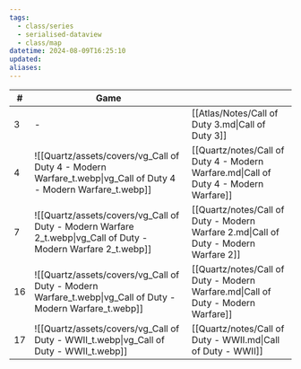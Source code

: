 ```yaml
---
tags:
  - class/series
  - serialised-dataview
  - class/map
datetime: 2024-08-09T16:25:10
updated: 
aliases:
---
```

<!-- QueryToSerialize: table without id sequence as "#", embed(link(thumbnail)) as Game, file.link as ""  from #class/video-game where series = [[]] sort sequence -->
<!-- SerializedQuery: table without id sequence as "#", embed(link(thumbnail)) as Game, file.link as ""  from #class/video-game where series = [[]] sort sequence -->

| #  | Game                                                                                                           |                                                                                      |
| -- | -------------------------------------------------------------------------------------------------------------- | ------------------------------------------------------------------------------------ |
| 3  | \-                                                                                                             | [[Atlas/Notes/Call of Duty 3.md\|Call of Duty 3]]                                    |
| 4  | ![[Quartz/assets/covers/vg_Call of Duty 4 - Modern Warfare_t.webp\|vg_Call of Duty 4 - Modern Warfare_t.webp]] | [[Quartz/notes/Call of Duty 4 - Modern Warfare.md\|Call of Duty 4 - Modern Warfare]] |
| 7  | ![[Quartz/assets/covers/vg_Call of Duty - Modern Warfare 2_t.webp\|vg_Call of Duty - Modern Warfare 2_t.webp]] | [[Quartz/notes/Call of Duty - Modern Warfare 2.md\|Call of Duty - Modern Warfare 2]] |
| 16 | ![[Quartz/assets/covers/vg_Call of Duty - Modern Warfare_t.webp\|vg_Call of Duty - Modern Warfare_t.webp]]     | [[Quartz/notes/Call of Duty - Modern Warfare.md\|Call of Duty - Modern Warfare]]     |
| 17 | ![[Quartz/assets/covers/vg_Call of Duty - WWII_t.webp\|vg_Call of Duty - WWII_t.webp]]                         | [[Quartz/notes/Call of Duty - WWII.md\|Call of Duty - WWII]]                         |
<!-- SerializedQuery END -->
